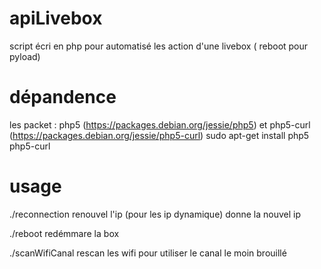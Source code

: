 # apiLivebox
script écri en php pour automatisé les action d'une livebox ( reboot pour pyload)

# dépandence
les packet : php5 (https://packages.debian.org/jessie/php5) et php5-curl (https://packages.debian.org/jessie/php5-curl)
sudo apt-get install php5 php5-curl

# usage

./reconnection
renouvel l'ip (pour les ip dynamique)
donne la nouvel ip

./reboot
redémmare la box

./scanWifiCanal
rescan les wifi pour utiliser le canal le moin brouillé
